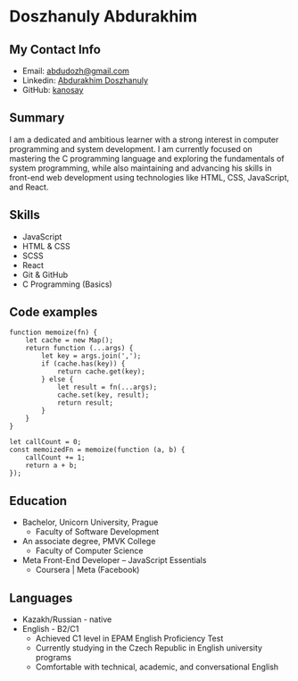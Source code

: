 # Doszhanuly Abdurakhim
## My Contact Info
* Email: abdudozh@gmail.com
* Linkedin: [Abdurakhim Doszhanuly](https://www.linkedin.com/in/abdurakhim-doszhanuly-97848734a/)
* GitHub: [kanosay](https://github.com/kanosay)
## Summary
I am a dedicated and ambitious learner with a strong interest in computer programming and system development. I am currently focused on mastering the C programming language and exploring the fundamentals of system programming, while also maintaining and advancing his skills in front-end web development using technologies like HTML, CSS, JavaScript, and React. 
## Skills
* JavaScript
* HTML & CSS 
* SCSS
* React 
* Git & GitHub
* C Programming (Basics)
## Code examples
```
function memoize(fn) {
    let cache = new Map();
    return function (...args) {
        let key = args.join(',');
        if (cache.has(key)) {
            return cache.get(key);
        } else {
            let result = fn(...args);
            cache.set(key, result);
            return result;
        }
    }
}

let callCount = 0;
const memoizedFn = memoize(function (a, b) {
    callCount += 1;
    return a + b;
});
```
## Education
* Bachelor, Unicorn University, Prague
    * Faculty of Software Development
* An associate degree, PMVK College
    * Faculty of Computer Science
* Meta Front-End Developer – JavaScript Essentials
    * Coursera | Meta (Facebook)
## Languages
* Kazakh/Russian - native
* English - B2/C1
    * Achieved C1 level in EPAM English Proficiency Test
    * Currently studying in the Czech Republic in English university programs
    * Comfortable with technical, academic, and conversational English